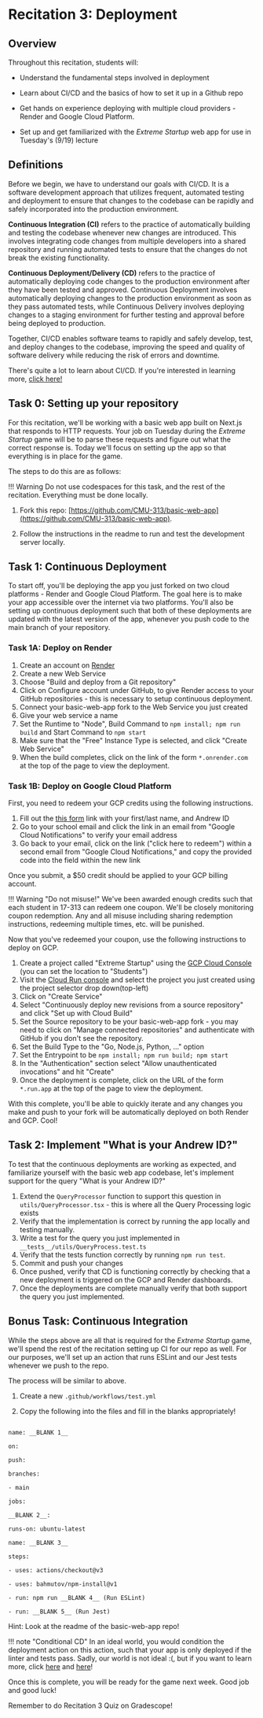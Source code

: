 
# Recitation 3: Deployment

  

## Overview

Throughout this recitation, students will:

  

* Understand the fundamental steps involved in deployment

* Learn about CI/CD and the basics of how to set it up in a Github repo

* Get hands on experience deploying with multiple cloud providers - Render and Google Cloud Platform.

* Set up and get familiarized with the _Extreme Startup_ web app for use in Tuesday's (9/19) lecture

  

## Definitions

  

Before we begin, we have to understand our goals with CI/CD. It is a software development approach that utilizes frequent, automated testing and deployment to ensure that changes to the codebase can be rapidly and safely incorporated into the production environment.

  

**Continuous Integration (CI)** refers to the practice of automatically building and testing the codebase whenever new changes are introduced. This involves integrating code changes from multiple developers into a shared repository and running automated tests to ensure that the changes do not break the existing functionality.

  

**Continuous Deployment/Delivery (CD)** refers to the practice of automatically deploying code changes to the production environment after they have been tested and approved. Continuous Deployment involves automatically deploying changes to the production environment as soon as they pass automated tests, while Continuous Delivery involves deploying changes to a staging environment for further testing and approval before being deployed to production.

  

Together, CI/CD enables software teams to rapidly and safely develop, test, and deploy changes to the codebase, improving the speed and quality of software delivery while reducing the risk of errors and downtime.

  

There's quite a lot to learn about CI/CD. If you're interested in learning more, [click here!](https://about.gitlab.com/topics/ci-cd/)

  

## Task 0: Setting up your repository

  

For this recitation, we'll be working with a basic web app built on Next.js that responds to HTTP requests. Your job on Tuesday during the _Extreme Startup_ game will be to parse these requests and figure out what the correct response is. Today we'll focus on setting up the app so that everything is in place for the game.

  

The steps to do this are as follows:

!!! Warning
	Do not use codespaces for this task, and the rest of the recitation. Everything must be done locally.

1. Fork this repo: [https://github.com/CMU-313/basic-web-app](https://github.com/CMU-313/basic-web-app).

2. Follow the instructions in the readme to run and test the development server locally.
  

## Task 1: Continuous Deployment

To start off, you'll be deploying the app you just forked on two cloud platforms - Render and Google Cloud Platform. The goal here is to make your app accessible over the internet via two platforms. You'll also be setting up continuous deployment such that both of these deployments are updated with the latest version of the app, whenever you push code to the main branch of your repository.

### Task 1A: Deploy on Render
  
1. Create an account on [Render](https://render.com)
2. Create a new Web Service
3. Choose "Build and deploy from a Git repository"
4. Click on Configure account under GitHub, to give Render access to your GitHub repositories - this is necessary to setup continuous deployment.
5. Connect your basic-web-app fork to the Web Service you just created
6. Give your web service a name
7. Set the Runtime to "Node", Build Command to `npm install; npm run build` and Start Command to `npm start`
8. Make sure that the "Free" Instance Type is selected, and click "Create Web Service"
9. When the build completes, click on the link of the form `*.onrender.com` at the top of the page to view the deployment.

### Task 1B: Deploy on Google Cloud Platform

First, you need to redeem your GCP credits using the following instructions.

1. Fill out the [this form](https://gcp.secure.force.com/GCPEDU?cid=jNiJXsspdHxisefhvWgRB4vlYgFHf25hnlxWcQ9A4B7TORUD40BjE6%2F6DBVwqQwL/) link with your first/last name, and Andrew ID
2. Go to your school email and click the link in an email from "Google Cloud Notifications" to verify your email address
3. Go back to your email, click on the link ("click here to redeem") within a second email from "Google Cloud Notifications," and copy the provided code into the field within the new link

Once you submit, a $50 credit should be applied to your GCP billing account.

!!! Warning "Do not misuse!"
	We've been awarded enough credits such that each student in 17-313 can redeem one coupon. We'll be closely monitoring coupon redemption. Any and all misuse including sharing redemption instructions, redeeming multiple times, etc. will be punished.

Now that you've redeemed your coupon, use the following instructions to deploy on GCP.

1. Create a project called "Extreme Startup" using the [GCP Cloud Console](https://console.cloud.google.com/projectcreate?previousPage=%2Fwelcome%3Fproject%3Dextreme-startup&organizationId=703967796528) (you can set the location to "Students")
2. Visit the [Cloud Run console](https://console.cloud.google.com/run) and select the project you just created using the project selector drop down(top-left)
3. Click on "Create Service"
4. Select "Continuously deploy new revisions from a source repository" and click "Set up with Cloud Build"
5. Set the Source repository to be your basic-web-app fork - you may need to click on "Manage connected repositories" and authenticate with GitHub if you don't see the repository.
6. Set the Build Type to the "Go, Node.js, Python, ..." option
7. Set the Entrypoint to be `npm install; npm run build; npm start`
8. In the "Authentication" section select "Allow unauthenticated invocations" and hit "Create"
9. Once the deployment is complete, click on the URL of the form `*.run.app` at the top of the page to view the deployment.

With this complete, you'll be able to quickly iterate and any changes you make and push to your fork will be automatically deployed on both Render and GCP. Cool!

## Task 2: Implement "What is your Andrew ID?"

To test that the continuous deployments are working as expected, and familiarize yourself with the basic web app codebase, let's implement support for the query "What is your Andrew ID?"

1. Extend the `QueryProcessor` function to support this question in `utils/QueryProcessor.tsx` - this is where all the Query Processing logic exists
2. Verify that the implementation is correct by running the app locally and testing manually.
2. Write a test for the query you just implemented in `__tests__/utils/QueryProcess.test.ts`
3. Verify that the tests function correctly by running `npm run test`.
5. Commit and push your changes
6. Once pushed, verify that CD is functioning correctly by checking that a new deployment is triggered on the GCP and Render dashboards.
7. Once the deployments are complete manually verify that both support the query you just implemented.

## Bonus Task: Continuous Integration

  

While the steps above are all that is required for the _Extreme Startup_ game, we'll spend the rest of the recitation setting up CI for our repo as well. For our purposes, we'll set up an action that runs ESLint and our Jest tests whenever we push to the repo.

  

The process will be similar to above.

  

1. Create a new `.github/workflows/test.yml`

2. Copy the following into the files and fill in the blanks appropriately!

```

name: __BLANK 1__

on:

push:

branches:

- main

jobs:

__BLANK 2__:

runs-on: ubuntu-latest

name: __BLANK 3__

steps:

- uses: actions/checkout@v3

- uses: bahmutov/npm-install@v1

- run: npm run __BLANK 4__ (Run ESLint)

- run: __BLANK 5__ (Run Jest)

```

  

Hint: Look at the readme of the basic-web-app repo!

!!! note "Conditional CD"
    In an ideal world, you would condition the deployment action on this action, such that your app is only deployed if the linter and tests pass. Sadly, our world is not ideal :(, but if you want to learn more, click [here](https://docs.github.com/en/actions/using-jobs/using-conditions-to-control-job-execution) and [here](https://docs.github.com/en/actions/learn-github-actions/expressions)!


Once this is complete, you will be ready for the game next week. Good job and good luck!

  

Remember to do Recitation 3 Quiz on Gradescope!

